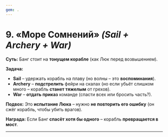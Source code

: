 ```yaml
---
gem: .
---
```

# **9. «Море Сомнений»** _(Sail + Archery + War)_

**Суть:** Банг стоит на **тонущем корабле** (как Люк перед возвышением).

**Задача:**

- **Sail** – удержать корабль на плаву (но волны – это **воспоминания**).
- **Archery** – **подстрелить** фейри на скалах (но если убьёт слишком много – корабль **станет тяжелым** от грехов).
- **War** – **отдать приказ** команде (спасти всех или бросить часть?).

**Подвох:** Это **испытание Люка** – нужно **не повторить его ошибку** (он сжёг корабль, чтобы убить врагов).

**Награда:** Если Банг **спасёт хотя бы одного** – корабль **превращается в мост**.

---